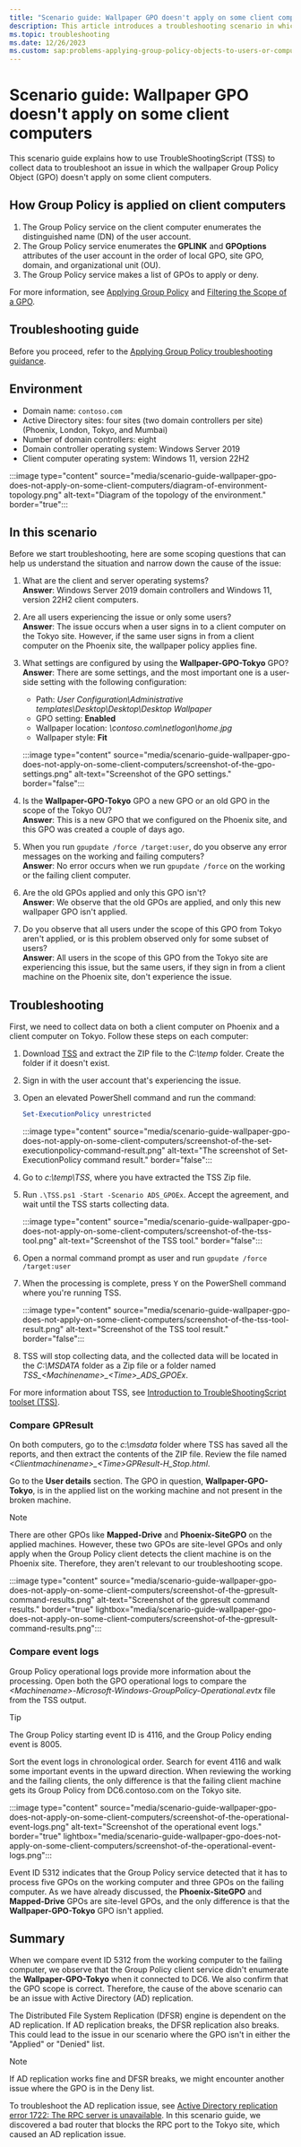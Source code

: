 ```yaml
---
title: "Scenario guide: Wallpaper GPO doesn't apply on some client computers"
description: This article introduces a troubleshooting scenario in which the Wallpaper GPO doesn't apply on some client computers.
ms.topic: troubleshooting
ms.date: 12/26/2023
ms.custom: sap:problems-applying-group-policy-objects-to-users-or-computers, csstroubleshoot
---
```

# Scenario guide: Wallpaper GPO doesn't apply on some client computers

This scenario guide explains how to use TroubleShootingScript (TSS) to collect data to troubleshoot an issue in which the wallpaper Group Policy Object (GPO) doesn't apply on some client computers.

## How Group Policy is applied on client computers

1. The Group Policy service on the client computer enumerates the distinguished name (DN) of the user account.
2. The Group Policy service enumerates the **GPLINK** and **GPOptions** attributes of the user account in the order of local GPO, site GPO, domain, and organizational unit (OU).
3. The Group Policy service makes a list of GPOs to apply or deny.

For more information, see [Applying Group Policy](/previous-versions/windows/desktop/policy/applying-group-policy) and [Filtering the Scope of a GPO](/previous-versions/windows/desktop/policy/filtering-the-scope-of-a-gpo).

## Troubleshooting guide

Before you proceed, refer to the [Applying Group Policy troubleshooting guidance](../../windows-server/group-policy/applying-group-policy-troubleshooting-guidance.md).

## Environment

- Domain name: `contoso.com`
- Active Directory sites: four sites (two domain controllers per site) (Phoenix, London, Tokyo, and Mumbai)
- Number of domain controllers: eight
- Domain controller operating system: Windows Server 2019
- Client computer operating system: Windows 11, version 22H2

:::image type="content" source="media/scenario-guide-wallpaper-gpo-does-not-apply-on-some-client-computers/diagram-of-environment-topology.png" alt-text="Diagram of the topology of the environment." border="true":::

## In this scenario

Before we start troubleshooting, here are some scoping questions that can help us understand the situation and narrow down the cause of the issue:

1. What are the client and server operating systems?  
   **Answer**: Windows Server 2019 domain controllers and Windows 11, version 22H2 client computers.

2. Are all users experiencing the issue or only some users?  
   **Answer**: The issue occurs when a user signs in to a client computer on the Tokyo site. However, if the same user signs in from a client computer on the Phoenix site, the wallpaper policy applies fine.

3. What settings are configured by using the **Wallpaper-GPO-Tokyo** GPO?  
   **Answer**: There are some settings, and the most important one is a user-side setting with the following configuration:

   - Path: *User Configuration\Administrative templates\Desktop\Desktop\Desktop Wallpaper*
   - GPO setting: **Enabled**
   - Wallpaper location: *\contoso.com\netlogon\home.jpg*
   - Wallpaper style: **Fit**

   :::image type="content" source="media/scenario-guide-wallpaper-gpo-does-not-apply-on-some-client-computers/screenshot-of-the-gpo-settings.png" alt-text="Screenshot of the GPO settings." border="false":::

4. Is the **Wallpaper-GPO-Tokyo** GPO a new GPO or an old GPO in the scope of the Tokyo OU?  
   **Answer**: This is a new GPO that we configured on the Phoenix site, and this GPO was created a couple of days ago.

5. When you run `gpupdate /force /target:user`, do you observe any error messages on the working and failing computers?  
   **Answer**: No error occurs when we run `gpupdate /force` on the working or the failing client computer.

6. Are the old GPOs applied and only this GPO isn't?  
   **Answer**: We observe that the old GPOs are applied, and only this new wallpaper GPO isn't applied.

7. Do you observe that all users under the scope of this GPO from Tokyo aren't applied, or is this problem observed only for some subset of users?  
   **Answer**: All users in the scope of this GPO from the Tokyo site are experiencing this issue, but the same users, if they sign in from a client machine on the Phoenix site, don't experience the issue.

## Troubleshooting

First, we need to collect data on both a client computer on Phoenix and a client computer on Tokyo. Follow these steps on each computer:

1. Download [TSS](https://aka.ms/gettss) and extract the ZIP file to the *C:\temp* folder. Create the folder if it doesn't exist.
2. Sign in with the user account that's experiencing the issue.
3. Open an elevated PowerShell command and run the command:

   ```powershell
   Set-ExecutionPolicy unrestricted
   ```

   :::image type="content" source="media/scenario-guide-wallpaper-gpo-does-not-apply-on-some-client-computers/screenshot-of-the-set-executionpolicy-command-result.png" alt-text="The screenshot of Set-ExecutionPolicy command result." border="false":::

4. Go to *c:\temp\TSS*, where you have extracted the TSS Zip file.
5. Run `.\TSS.ps1 -Start -Scenario ADS_GPOEx`. Accept the agreement, and wait until the TSS starts collecting data.

   :::image type="content" source="media/scenario-guide-wallpaper-gpo-does-not-apply-on-some-client-computers/screenshot-of-the-tss-tool.png" alt-text="Screenshot of the TSS tool." border="false":::

6. Open a normal command prompt as user and run `gpupdate /force /target:user`
7. When the processing is complete, press <kbd>Y</kbd> on the PowerShell command where you're running TSS.

   :::image type="content" source="media/scenario-guide-wallpaper-gpo-does-not-apply-on-some-client-computers/screenshot-of-the-tss-tool-result.png" alt-text="Screenshot of the TSS tool result." border="false":::

8. TSS will stop collecting data, and the collected data will be located in the *C:\MSDATA* folder as a Zip file or a folder named *TSS_\<Machinename\>_\<Time\>_ADS_GPOEx*.

For more information about TSS, see [Introduction to TroubleShootingScript toolset (TSS)](../windows-troubleshooters/introduction-to-troubleshootingscript-toolset-tss.md).

### Compare GPResult

On both computers, go to the *c:\msdata* folder where TSS has saved all the reports, and then extract the contents of the ZIP file. Review the file named *\<Clientmachinename\>_\<Time\>GPResult-H_Stop.html*.

Go to the **User details** section. The GPO in question, **Wallpaper-GPO-Tokyo**, is in the applied list on the working machine and not present in the broken machine.

> [!NOTE]
> There are other GPOs like **Mapped-Drive** and **Phoenix-SiteGPO** on the applied machines. However, these two GPOs are site-level GPOs and only apply when the Group Policy client detects the client machine is on the Phoenix site. Therefore, they aren't relevant to our troubleshooting scope.

:::image type="content" source="media/scenario-guide-wallpaper-gpo-does-not-apply-on-some-client-computers/screenshot-of-the-gpresult-command-results.png" alt-text="Screenshot of the gpresult command results." border="true" lightbox="media/scenario-guide-wallpaper-gpo-does-not-apply-on-some-client-computers/screenshot-of-the-gpresult-command-results.png":::

### Compare event logs

Group Policy operational logs provide more information about the processing. Open both the GPO operational logs to compare the *\<Machinename\>-Microsoft-Windows-GroupPolicy-Operational.evtx* file from the TSS output.

> [!TIP]
> The Group Policy starting event ID is 4116, and the Group Policy ending event is 8005.

Sort the event logs in chronological order. Search for event 4116 and walk some important events in the upward direction. When reviewing the working and the failing clients, the only difference is that the failing client machine gets its Group Policy from DC6.contoso.com on the Tokyo site.

:::image type="content" source="media/scenario-guide-wallpaper-gpo-does-not-apply-on-some-client-computers/screenshot-of-the-operational-event-logs.png" alt-text="Screenshot of the operational event logs." border="true" lightbox="media/scenario-guide-wallpaper-gpo-does-not-apply-on-some-client-computers/screenshot-of-the-operational-event-logs.png":::

Event ID 5312 indicates that the Group Policy service detected that it has to process five GPOs on the working computer and three GPOs on the failing computer. As we have already discussed, the **Phoenix-SiteGPO** and **Mapped-Drive** GPOs are site-level GPOs, and the only difference is that the **Wallpaper-GPO-Tokyo** GPO isn't applied.

## Summary

When we compare event ID 5312 from the working computer to the failing computer, we observe that the Group Policy client service didn't enumerate the **Wallpaper-GPO-Tokyo** when it connected to DC6. We also confirm that the GPO scope is correct. Therefore, the cause of the above scenario can be an issue with Active Directory (AD) replication.

The Distributed File System Replication (DFSR) engine is dependent on the AD replication. If AD replication breaks, the DFSR replication also breaks. This could lead to the issue in our scenario where the GPO isn't in either the "Applied" or "Denied" list.

> [!NOTE]
> If AD replication works fine and DFSR breaks, we might encounter another issue where the GPO is in the Deny list.  

To troubleshoot the AD replication issue, see [Active Directory replication error 1722: The RPC server is unavailable](../../windows-server/identity/replication-error-1722-rpc-server-unavailable.md). In this scenario guide, we discovered a bad router that blocks the RPC port to the Tokyo site, which caused an AD replication issue.
